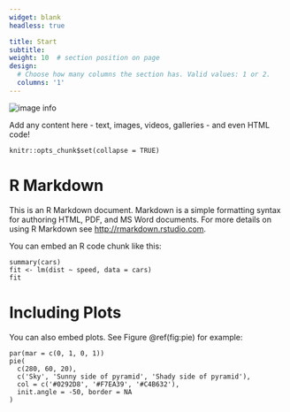 ```yaml
---
widget: blank
headless: true

title: Start
subtitle:
weight: 10  # section position on page
design:
  # Choose how many columns the section has. Valid values: 1 or 2.
  columns: '1'
---
```


![image info](./data/pictures/s21.png)

Add any content here - text, images, videos, galleries - and even HTML code!


```{r setup, include=FALSE}
knitr::opts_chunk$set(collapse = TRUE)
```

# R Markdown

This is an R Markdown document. Markdown is a simple formatting syntax for authoring HTML, PDF, and MS Word documents. For more details on using R Markdown see <http://rmarkdown.rstudio.com>.

You can embed an R code chunk like this:

```{r cars}
summary(cars)
fit <- lm(dist ~ speed, data = cars)
fit
```

# Including Plots

You can also embed plots. See Figure \@ref(fig:pie) for example:

```{r pie, fig.cap='A fancy pie chart.', tidy=FALSE}
par(mar = c(0, 1, 0, 1))
pie(
  c(280, 60, 20),
  c('Sky', 'Sunny side of pyramid', 'Shady side of pyramid'),
  col = c('#0292D8', '#F7EA39', '#C4B632'),
  init.angle = -50, border = NA
)
```

